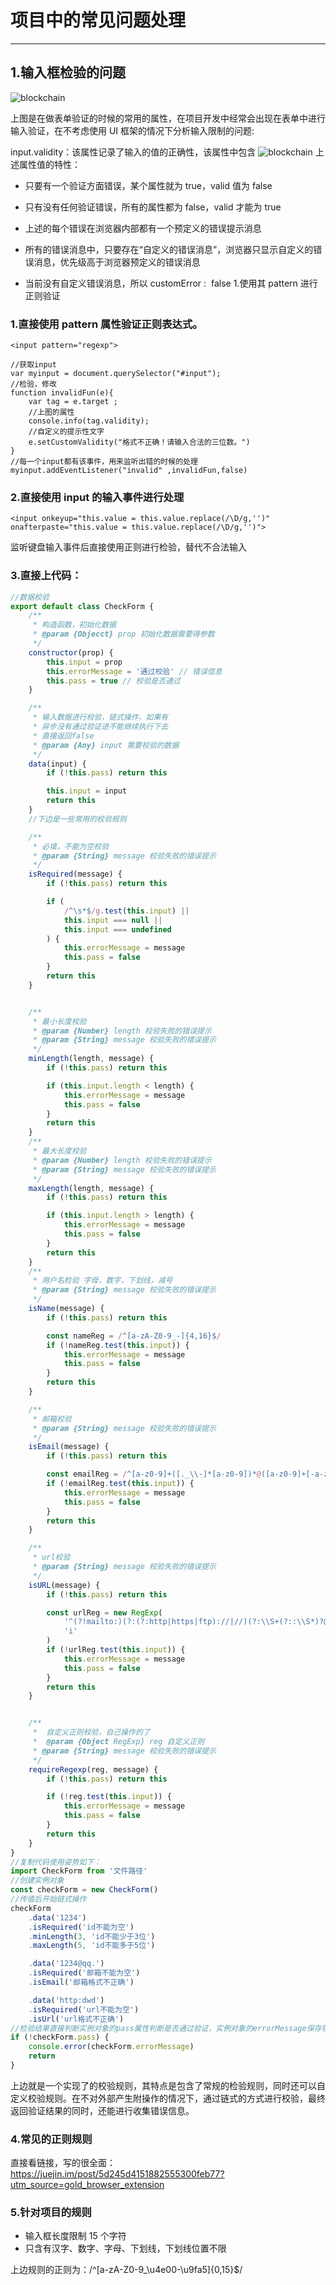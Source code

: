 # 项目中的常见问题处理

---

## 1.输入框检验的问题

![blockchain](3.png "http请求")

上图是在做表单验证的时候的常用的属性，在项目开发中经常会出现在表单中进行输入验证，在不考虑使用 UI 框架的情况下分析输入限制的问题:

input.validity：该属性记录了输入的值的正确性，该属性中包含
![blockchain](4.png "http请求")
上述属性值的特性：

-   只要有一个验证方面错误，某个属性就为 true，valid 值为 false

-   只有没有任何验证错误，所有的属性都为 false，valid 才能为 true

-   上述的每个错误在浏览器内部都有一个预定义的错误提示消息

-   所有的错误消息中，只要存在“自定义的错误消息”，浏览器只显示自定义的错误消息，优先级高于浏览器预定义的错误消息

-   当前没有自定义错误消息，所以 customError :  false 1.使用其 pattern 进行正则验证

### 1.直接使用 pattern 属性验证正则表达式。

`<input pattern="regexp">`

```
//获取input
var myinput = document.querySelector("#input");
//检验，修改
function invalidFun(e){
    var tag = e.target ;
    //上图的属性
    console.info(tag.validity);
    //自定义的提示性文字
    e.setCustomValidity("格式不正确！请输入合法的三位数。")
}
//每一个input都有该事件，用来监听出错的时候的处理
myinput.addEventListener("invalid" ,invalidFun,false)
```

### 2.直接使用 input 的输入事件进行处理

`<input οnkeyup="this.value = this.value.replace(/\D/g,'')" onafterpaste="this.value = this.value.replace(/\D/g,'')">`

监听键盘输入事件后直接使用正则进行检验，替代不合法输入

### 3.直接上代码：

```javascript
//数据校验
export default class CheckForm {
    /**
     * 构造函数，初始化数据
     * @param {Objecct} prop 初始化数据需要得参数 
     */
    constructor(prop) {
        this.input = prop
        this.errorMessage = '通过校验' // 错误信息
        this.pass = true // 校验是否通过
    }

    /**
     * 输入数据进行校验，链式操作，如果有
     * 异步没有通过验证进不能继续执行下去
     * 直接返回false
     * @param {Any} input 需要校验的数据 
     */
    data(input) {
        if (!this.pass) return this

        this.input = input
        return this
    }
    //下边是一些常用的校验规则

    /**
     * 必填，不能为空校验
     * @param {String} message 校验失败的错误提示
     */
    isRequired(message) {
        if (!this.pass) return this

        if (
            /^\s*$/g.test(this.input) ||
            this.input === null ||
            this.input === undefined
        ) {
            this.errorMessage = message
            this.pass = false
        }
        return this
    }


    /**
     * 最小长度校验
     * @param {Number} length 校验失败的错误提示
     * @param {String} message 校验失败的错误提示
     */
    minLength(length, message) {
        if (!this.pass) return this

        if (this.input.length < length) {
            this.errorMessage = message
            this.pass = false
        }
        return this
    }
    /**
     * 最大长度校验
     * @param {Number} length 校验失败的错误提示
     * @param {String} message 校验失败的错误提示
     */
    maxLength(length, message) {
        if (!this.pass) return this

        if (this.input.length > length) {
            this.errorMessage = message
            this.pass = false
        }
        return this
    }
    /**
     * 用户名检验 字母，数字，下划线，减号
     * @param {String} message 校验失败的错误提示
     */
    isName(message) {
        if (!this.pass) return this

        const nameReg = /^[a-zA-Z0-9_-]{4,16}$/
        if (!nameReg.test(this.input)) {
            this.errorMessage = message
            this.pass = false
        }
        return this
    }

    /**
     * 邮箱校验
     * @param {String} message 校验失败的错误提示
     */
    isEmail(message) {
        if (!this.pass) return this

        const emailReg = /^[a-z0-9]+([._\\-]*[a-z0-9])*@([a-z0-9]+[-a-z0-9]*[a-z0-9]+.){1,63}[a-z0-9]+$/
        if (!emailReg.test(this.input)) {
            this.errorMessage = message
            this.pass = false
        }
        return this
    }

    /**
     * url校验
     * @param {String} message 校验失败的错误提示
     */
    isURL(message) {
        if (!this.pass) return this

        const urlReg = new RegExp(
            '^(?!mailto:)(?:(?:http|https|ftp)://|//)(?:\\S+(?::\\S*)?@)?(?:(?:(?:[1-9]\\d?|1\\d\\d|2[01]\\d|22[0-3])(?:\\.(?:1?\\d{1,2}|2[0-4]\\d|25[0-5])){2}(?:\\.(?:[0-9]\\d?|1\\d\\d|2[0-4]\\d|25[0-4]))|(?:(?:[a-z\\u00a1-\\uffff0-9]+-?)*[a-z\\u00a1-\\uffff0-9]+)(?:\\.(?:[a-z\\u00a1-\\uffff0-9]+-?)*[a-z\\u00a1-\\uffff0-9]+)*(?:\\.(?:[a-z\\u00a1-\\uffff]{2,})))|localhost)(?::\\d{2,5})?(?:(/|\\?|#)[^\\s]*)?$',
            'i'
        )
        if (!urlReg.test(this.input)) {
            this.errorMessage = message
            this.pass = false
        }
        return this
    }


    /**
     *  自定义正则校验，自己操作的了
     *  @param {Object RegExp} reg 自定义正则
     * @param {String} message 校验失败的错误提示
     */
    requireRegexp(reg, message) {
        if (!this.pass) return this

        if (!reg.test(this.input)) {
            this.errorMessage = message
            this.pass = false
        }
        return this
    }
}
//复制代码使用姿势如下：
import CheckForm from '文件路径'
//创建实例对象 
const checkForm = new CheckForm()
//传值后开始链式操作
checkForm
    .data('1234')
    .isRequired('id不能为空')
    .minLength(3, 'id不能少于3位')
    .maxLength(5, 'id不能多于5位')

    .data('1234@qq.')
    .isRequired('邮箱不能为空')
    .isEmail('邮箱格式不正确')

    .data('http:dwd')
    .isRequired('url不能为空')
    .isUrl('url格式不正确')
//检验结果直接判断实例对象的pass属性判断是否通过验证，实例对象的errorMessage保存错误提示信息
if (!checkForm.pass) {
    console.error(checkForm.errorMessage)
    return
}
```

上边就是一个实现了的校验规则，其特点是包含了常规的检验规则，同时还可以自定义校验规则。在不对外部产生附操作的情况下，通过链式的方式进行校验，最终返回验证结果的同时，还能进行收集错误信息。

### 4.常见的正则规则

直接看链接，写的很全面：https://juejin.im/post/5d245d4151882555300feb77?utm_source=gold_browser_extension

### 5.针对项目的规则
 
-   输入框长度限制 15 个字符
-   只含有汉字、数字、字母、下划线，下划线位置不限

上边规则的正则为：/^[a-zA-Z0-9_\u4e00-\u9fa5]{0,15}\$/
